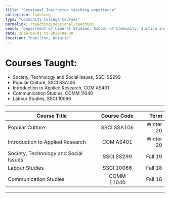 ```yaml
---
title: "Sessional Instructor teaching experience"
collection: teaching
type: "Community College Courses"
permalink: /teaching/sessional-teaching
venue: "Department of Liberal Studies, School of Community, Justice and Liberal Studies, Mohawk College of Applied Arts and Technology"
date: 2018-09-01 to 2020-04-30
location: "Hamilton, Ontario"
---
```


Courses Taught: 
======

* Society, Technology and Social Issues, SSCI SS299
* Popular Culture, SSCI SSA106
* Introduction to Applied Research, COM AS401
* Communication Studies, COMM 11040
* Labour Studies, SSCI 10066

____


| Course Title                               | Course Code           | Term      |
| ------------------------------------------ |:---------------------:| ---------:|
| Popular Culture                            | SSCI SSA106           | Winter 20 |
| Introduction to Applied Research           | COM AS401             | Winter 20 |
| Society, Technology and Social Issues      | SSCI SS299            | Fall 19   |
| Labour Studies                             | SSCI 10066            | Fall 18   |
| Communication Studies                      | COMM 11040            | Fall 18   |

____

